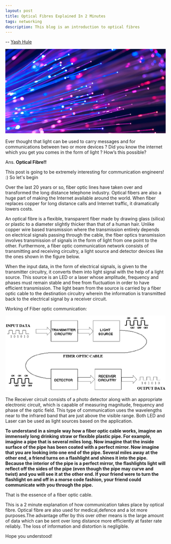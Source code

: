 ```yaml
---
layout: post
title: Optical Fibres Explained In 2 Minutes
tags: networking
description: This blog is an introduction to optical fibres
---
```


-- [Yash Hule](https://www.linkedin.com/in/yash-hule-33784612b/)

![](/assets/posts/Optical-Fibres-Explained-In-2-Minutes/2017-12-09-Optical-Fibres-Explained-In-2-Minutes.jpg)

Ever thought that light can be used to carry messages and for communications between two or more devices ? Did you know the internet which you get you comes in the form of light ? How’s this possible? 

Ans. **Optical Fibre!!**

This post is going to be extremely interesting for communication engineers! :)  So let's begin

Over the last 20 years or so, fiber optic lines have taken over and transformed the long distance telephone industry. Optical fibers are also a huge part of making the Internet available around the world. When fiber replaces copper for long distance calls and Internet traffic, it dramatically lowers costs. 

An optical fibre is a flexible, transparent fiber made by drawing glass (silica) or plastic to a diameter slightly thicker than that of a human hair. Unlike copper wire based transmission where the transmission entirely depends on electrical signals passing through the cable, the fiber optics transmission involves transmission of signals in the form of light from one point to the other. Furthermore, a fiber optic communication network consists of transmitting and receiving circuitry, a light source and detector devices like the ones shown in the figure below.

When the input data, in the form of electrical signals, is given to the transmitter circuitry, it converts them into light signal with the help of a light source. This source is an LED or a laser whose amplitude, frequency and phases must remain stable and free from fluctuation in order to have efficient transmission. The light beam from the source is carried by a fiber optic cable to the destination circuitry wherein the information is transmitted back to the electrical signal by a receiver circuit.

Working of Fiber optic communication:

![](/assets/posts/Optical-Fibres-Explained-In-2-Minutes/working_of_fibres.jpg)

The Receiver circuit consists of a photo detector along with an appropriate electronic circuit, which is capable of measuring magnitude, frequency and phase of the optic field. This type of communication uses the wavelengths near to the infrared band that are just above the visible range. Both LED and Laser can be used as light sources based on the application.

**To understand in a simple way how a fiber optic cable works, imagine an immensely long drinking straw or flexible plastic pipe. For example, imagine a pipe that is several miles long. Now imagine that the inside surface of the pipe has been coated with a perfect mirror. Now imagine that you are looking into one end of the pipe. Several miles away at the other end, a friend turns on a flashlight and shines it into the pipe. Because the interior of the pipe is a perfect mirror, the flashlights light will reflect off the sides of the pipe (even though the pipe may curve and twist) and you will see it at the other end. If your friend were to turn the flashlight on and off in a morse code fashion, your friend could communicate with you through the pipe.**

That is the essence of a fiber optic cable.

This is a 2 minute explanation of how communication takes place by optical fibre. Optical fibre are also used for medical,defence and a lot more purposes.The advantage offer by this over other means is the large amount of data which can be sent over long distance more efficiently at faster rate reliably. The loss of information and distortion is negligible.

Hope you understood!